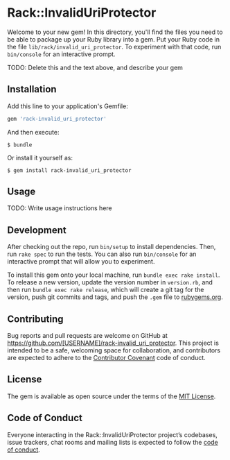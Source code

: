 # Rack::InvalidUriProtector

Welcome to your new gem! In this directory, you'll find the files you need to be able to package up your Ruby library into a gem. Put your Ruby code in the file `lib/rack/invalid_uri_protector`. To experiment with that code, run `bin/console` for an interactive prompt.

TODO: Delete this and the text above, and describe your gem

## Installation

Add this line to your application's Gemfile:

```ruby
gem 'rack-invalid_uri_protector'
```

And then execute:

    $ bundle

Or install it yourself as:

    $ gem install rack-invalid_uri_protector

## Usage

TODO: Write usage instructions here

## Development

After checking out the repo, run `bin/setup` to install dependencies. Then, run `rake spec` to run the tests. You can also run `bin/console` for an interactive prompt that will allow you to experiment.

To install this gem onto your local machine, run `bundle exec rake install`. To release a new version, update the version number in `version.rb`, and then run `bundle exec rake release`, which will create a git tag for the version, push git commits and tags, and push the `.gem` file to [rubygems.org](https://rubygems.org).

## Contributing

Bug reports and pull requests are welcome on GitHub at https://github.com/[USERNAME]/rack-invalid_uri_protector. This project is intended to be a safe, welcoming space for collaboration, and contributors are expected to adhere to the [Contributor Covenant](http://contributor-covenant.org) code of conduct.

## License

The gem is available as open source under the terms of the [MIT License](http://opensource.org/licenses/MIT).

## Code of Conduct

Everyone interacting in the Rack::InvalidUriProtector project’s codebases, issue trackers, chat rooms and mailing lists is expected to follow the [code of conduct](https://github.com/[USERNAME]/rack-invalid_uri_protector/blob/master/CODE_OF_CONDUCT.md).
